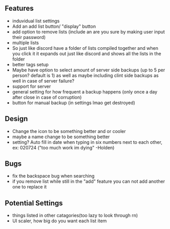 ## Features
- induvidual list settings
- Add an add list button/ "display" button
- add option to remove lists (include an are you sure by making user input their password)
- multiple lists
- So just like discord have a folder of lists compiled together and when you click it it expands out just like discord and shows all the lists in the folder
- better tags setup
- Maybe have option to select amount of server side backups (up to 5 per person? default is 1) as well as maybe including clint side backups as well in case of server failure?
- support for server
- general setting for how frequent a backup happens (only once a day after close in case of corruption)
- button for manual backup (in settings lmao get destroyed)


## Design
- Change the icon to be something better and or cooler
- maybe a name change to be something better
- setting? Auto fill in date when typing in six numbers next to each other, ex: 020724 ("too much work im dying" -Holden)


## Bugs
- fix the backspace bug when searching
- if you remove list while still in the "add" feature you can not add another one to replace it

## Potential Settings
- things listed in other catagories(too lazy to look through rn)
- UI scaler, how big do you want each list item
